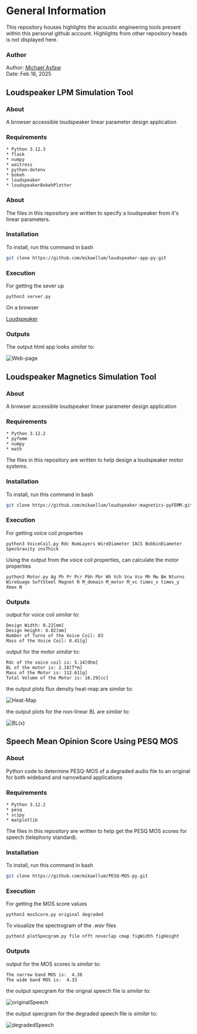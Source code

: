 # General Information

This repository houses highlights the acoustic engineering tools
present within this personal github account. Highlights from other 
repository heads is not displayed here.

### Author

Author: [Michael Asfaw](https://www.linkedin.com/in/michael-asfaw-72723a2b/)\
Date: Feb 18, 2025

## Loudspeaker LPM Simulation Tool

### About

A browser accessible loudspeaker linear parameter design application

### Requirements

    * Python 3.12.3
    * flask
    * numpy
    * waitress
    * python-dotenv
    * bokeh
    * loudspeaker
    * loudspeakerBokehPlotter

### About

The files in this repository are written to specify a loudspeaker
from it's linear parameters.

### Installation

To install, run this command in bash

```bash
git clone https://github.com/mikaellum/loudspeaker-app-py.git
```

### Execution

For getting the sever up

```shell
python3 server.py
```

On a browser

[Loudspeaker](http://localhost:8000/)

### Outputs

The output html app looks *similar* to:

![Web-page](loudspeakerSimulator.png)

## Loudspeaker Magnetics Simulation Tool

### About

A browser accessible loudspeaker linear parameter design application

### Requirements

    * Python 3.12.2
    * pyfemm
    * numpy
    * math

The files in this repository are written to help design
a loudspeaker motor systems.

### Installation

To install, run this command in bash

```bash
git clone https://github.com/mikaellum/loudspeaker-magnetics-pyFEMM.git
```

### Execution

For getting voice coil properties

```shell
python3 VoiceCoil.py Rdc NumLayers WireDiameter IACS BobbinDiameter SpecGravity insThick
```

Using the output from the voice coil properties, can calculate the motor properties

```shell
python3 Motor.py Ag Ph Pr Pcr Pbh Pbr Wh Vch Vcw Vco Mh Mw Bm Nturns WireGuage SoftSteel Magnet R M_domain M_motor M_vc times_x times_y Xmax N
```

### Outputs

output for voice coil *similar* to:

```
Design Width: 0.22[mm]
Design Height: 6.02[mm]
Number of Turns of the Voice Coil: 83
Mass of the Voice Coil: 0.41[g]
```

output for the motor *similar* to:

```
Rdc of the voice coil is: 5.14[Ohm]
BL of the motor is: 2.18[T*m]
Mass of the Motor is: 112.61[g]
Total Volume of the Motor is: 16.29[cc]
```

the output plots flux density heat-map are *similar* to:

![Heat-Map](BL.bmp)

the output plots for the non-linear BL are *similar* to:

![BL(x)](BLx.jpg)

## Speech Mean Opinion Score Using PESQ MOS

### About

Python code to determine PESQ-MOS of a degraded audio file to an original
for both wideband and narrowband applications

### Requirements

    * Python 3.12.2
    * pesq
    * scipy
    * matplotlib

The files in this repository are written to help get the
PESQ MOS scores for speech (telephony standard).

### Installation

To install, run this command in bash

```bash
git clone https://github.com/mikaellum/PESQ-MOS-py.git
```

### Execution

For getting the MOS score values

```shell
python3 mosScore.py original degraded
```

To visualize the spectrogram of the *.wav* files

```shell
python3 plotSpecgram.py file nfft noverlap cmap figWidth figHeight
```

### Outputs

output for the MOS scores is *similar* to:

```
The narrow band MOS is:  4.38
The wide band MOS is:  4.33
```

the output specgram for the orignal speech file is *similar* to:

![originalSpeech](originalSpeech.png)

the output specgram for the degraded speech file is *similar* to:

![degradedSpeech](degradedSpeech.png)

